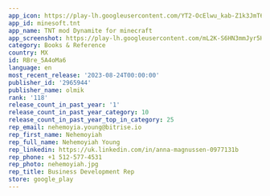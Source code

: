 ```yaml
---
app_icon: https://play-lh.googleusercontent.com/YT2-OcElwu_kab-Z1k3JmT6E4buxD9RYuWlLOEio8TsUxN5M1CYLcLGrNGwXZrJcWkE
app_id: minesoft.tnt
app_name: TNT mod Dynamite for minecraft
app_screenshot: https://play-lh.googleusercontent.com/mL2K-S6HN3mmJyr5HcbBq1GF13igSI-NqRDGIkULMeeW2e9tSxLbFQqs2aedp65K7A
category: Books & Reference
country: MX
id: RBre_5A4oMa6
language: en
most_recent_release: '2023-08-24T00:00:00'
publisher_id: '2965944'
publisher_name: olmik
rank: '118'
release_count_in_past_year: '1'
release_count_in_past_year_category: 10
release_count_in_past_year_top_in_category: 25
rep_email: nehemoyia.young@bitrise.io
rep_first_name: Nehemoyiah
rep_full_name: Nehemoyiah Young
rep_linkedin: https://uk.linkedin.com/in/anna-magnussen-0977131b
rep_phone: +1 512-577-4531
rep_photo: nehemoyiah.jpg
rep_title: Business Development Rep
store: google_play
---
```

